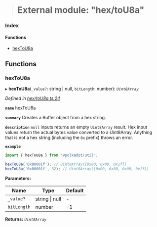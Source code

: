 > # External module: "hex/toU8a"

### Index

#### Functions

* [hexToU8a](_hex_tou8a_.md#hextou8a)

## Functions

###  hexToU8a

▸ **hexToU8a**(`_value?`: string | null, `bitLength`: number): *`Uint8Array`*

*Defined in [hex/toU8a.ts:24](https://github.com/polkadot-js/common/blob/0ec2dae/packages/util/src/hex/toU8a.ts#L24)*

**`name`** hexToU8a

**`summary`** Creates a Buffer object from a hex string.

**`description`** 
`null` inputs returns an empty `Uint8Array` result. Hex input values return the actual bytes value converted to a Uint8Array. Anything that is not a hex string (including the `0x` prefix) throws an error.

**`example`** 
<BR>

```javascript
import { hexToU8a } from '@polkadot/util';

hexToU8a('0x80001f'); // Uint8Array([0x80, 0x00, 0x1f])
hexToU8a('0x80001f', 32); // Uint8Array([0x00, 0x80, 0x00, 0x1f])
```

**Parameters:**

Name | Type | Default |
------ | ------ | ------ |
`_value?` | string \| null | - |
`bitLength` | number |  -1 |

**Returns:** *`Uint8Array`*